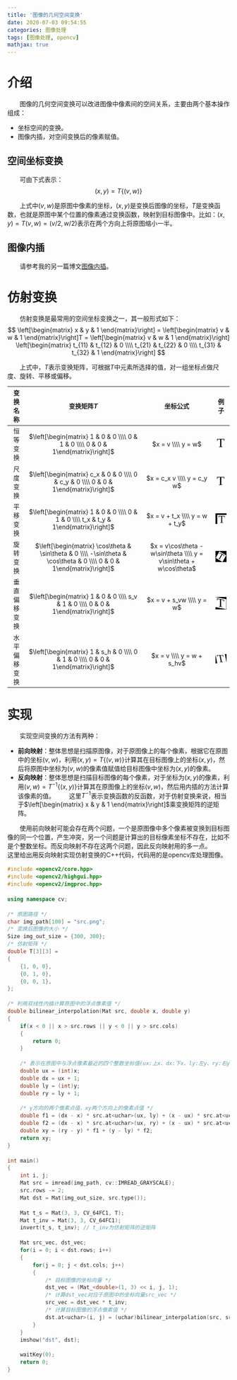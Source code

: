```yaml
---
title: '图像的几何空间变换'
date: 2020-07-03 09:54:55
categories: 图像处理
tags: [图像处理, opencv]
mathjax: true
---
```


# 介绍
&emsp;&emsp;图像的几何空间变换可以改进图像中像素间的空间关系，主要由两个基本操作组成：
* 坐标空间的变换。
* 图像内插，对空间变换后的像素赋值。

## 空间坐标变换
&emsp;&emsp;可由下式表示：
$$(x, y) = T\{(v, w)\}$$

&emsp;&emsp;上式中$(v, w)$是原图中像素的坐标，$(x, y)$是变换后图像的坐标，$T$是变换函数，也就是原图中某个位置的像素通过变换函数，映射到目标图像中。比如：$(x, y) = T{(v, w)} = (v/2, w/2)$表示在两个方向上将原图缩小一半。

## 图像内插
&emsp;&emsp;请参考我的另一篇博文[图像内插](/image_processing/tu-xiang-nei-cha/)。

# 仿射变换
&emsp;&emsp;仿射变换是最常用的空间坐标变换之一，其一般形式如下：
$$
\left[\begin{matrix} x & y & 1 \end{matrix}\right] = 
\left[\begin{matrix} v & w & 1 \end{matrix}\right]T = 
\left[\begin{matrix} v & w & 1 \end{matrix}\right]
\left[\begin{matrix}
t_{11} & t_{12} & 0 \\\\
t_{21} & t_{22} & 0 \\\\
t_{31} & t_{32} & 1
\end{matrix}\right]
$$

&emsp;&emsp;上式中，$T$表示变换矩阵，可根据$T$中元素所选择的值，对一组坐标点做尺度、旋转、平移或偏移。

|变换名称|变换矩阵$T$|坐标公式|例子|
|:---:|:---:|:---:|:---:|
| 恒等变换 | $\left[\begin{matrix} 1 & 0 & 0 \\\\ 0 & 1 & 0 \\\\ 0 & 0 & 1\end{matrix}\right]$ | $x = v \\\\ y = w$ | ![](/images/image_processing/space_transformation/affine_t_1.png) |
| 尺度变换 | $\left[\begin{matrix} c_x & 0 & 0 \\\\ 0 & c_y & 0 \\\\ 0 & 0 & 1\end{matrix}\right]$ | $x = c_x v \\\\ y = c_y w$ | ![](/images/image_processing/space_transformation/affine_t_2.png) |
| 平移变换 | $\left[\begin{matrix} 1 & 0 & 0 \\\\ 0 & 1 & 0 \\\\ t_x & t_y & 1\end{matrix}\right]$ | $x = v + t_x \\\\ y = w + t_y$ | ![](/images/image_processing/space_transformation/affine_t_3.png) |
| 旋转变换 | $\left[\begin{matrix} \cos\theta & \sin\theta & 0 \\\\ -\sin\theta & \cos\theta & 0 \\\\ 0 & 0 & 1\end{matrix}\right]$ | $x = v\cos\theta - w\sin\theta \\\\ y = v\sin\theta + w\cos\theta$ | ![](/images/image_processing/space_transformation/affine_t_4.png) |
| 垂直偏移变换 | $\left[\begin{matrix} 1 & 0 & 0 \\\\ s_v & 1 & 0 \\\\ 0 & 0 & 1\end{matrix}\right]$ | $x = v + s_vw \\\\ y = w$ | ![](/images/image_processing/space_transformation/affine_t_5.png) |
| 水平偏移变换 | $\left[\begin{matrix} 1 & s_h & 0 \\\\ 0 & 1 & 0 \\\\ 0 & 0 & 1\end{matrix}\right]$ | $x = v \\\\ y = w + s_hv$ | ![](/images/image_processing/space_transformation/affine_t_6.png) |

# 实现
&emsp;&emsp;实现空间变换的方法有两种：
* **前向映射**：整体思想是扫描原图像，对于原图像上的每个像素，根据它在原图中的坐标$(v, w)$，利用$(x, y) = T\{(v, w)\}$计算其在目标图像上的坐标$(x, y)$，然后将原图中坐标为$(v, w)$的像素值赋值给目标图像中坐标为$(x, y)$的像素。
* **反向映射**：整体思想是扫描目标图像的每个像素，对于坐标为$(x, y)$的像素，利用$(v, w) = T^{-1}\{(x, y)\}$计算其在原图像上的坐标$(v, w)$，然后用内插的方法计算该像素的值。
&emsp;&emsp;这里$T^{-1}$表示变换函数的反函数，对于仿射变换来说，相当于$\left[\begin{matrix} x & y & 1 \end{matrix}\right]$乘变换矩阵的逆矩阵。

&emsp;&emsp;使用前向映射可能会存在两个问题，一个是原图像中多个像素被变换到目标图像的同一个位置，产生冲突，另一个问题是计算出的目标像素坐标不存在，比如不是个整数坐标。而反向映射不存在这两个问题，因此反向映射用的多一点。
&emsp;&emsp;这里给出用反向映射实现仿射变换的C++代码，代码用的是opencv库处理图像。
```cpp
#include <opencv2/core.hpp>
#include <opencv2/highgui.hpp>
#include <opencv2/imgproc.hpp>

using namespace cv;

/* 原图路径 */
char img_path[100] = "src.png";
/* 变换后图像的大小 */
Size img_out_size = {300, 300};
/* 仿射矩阵 */
double T[3][3] = 
{
	{1, 0, 0},
	{0, 1, 0},
	{0, 0, 1},
};

/* 利用双线性内插计算原图中的浮点像素值 */
double bilinear_interpolation(Mat src, double x, double y)
{
	if(x < 0 || x > src.rows || y < 0 || y > src.cols)
	{
		return 0;
	}

	/* 表示在原图中与浮点像素最近的四个整数坐标值(ux:上x、dx:下x、ly:左y、ry:右y) */
	double ux = (int)x;
	double dx = ux + 1;
	double ly = (int)y;
	double ry = ly + 1;

	/* y方向的两个像素点值，xy两个方向上的像素点值 */
	double f1 = (dx - x) * src.at<uchar>(ux, ly) + (x - ux) * src.at<uchar>(dx, ly);
	double f2 = (dx - x) * src.at<uchar>(ux, ry) + (x - ux) * src.at<uchar>(dx, ry);
	double xy = (ry - y) * f1 + (y - ly) * f2;
	return xy;
}

int main()
{
	int i, j;
	Mat src = imread(img_path, cv::IMREAD_GRAYSCALE);
	src.rows -= 2;
	Mat dst = Mat(img_out_size, src.type());

	Mat t_s = Mat(3, 3, CV_64FC1, T);
	Mat t_inv = Mat(3, 3, CV_64FC1);
	invert(t_s, t_inv); // t_inv为仿射矩阵的逆矩阵

	Mat src_vec, dst_vec;
	for(i = 0; i < dst.rows; i++)
	{
		for(j = 0; j < dst.cols; j++)
		{
			/* 目标图像的坐标向量 */
			dst_vec = (Mat_<double>(1, 3) << i, j, 1);
			/* 计算dst_vec对应于原图中的坐标向量src_vec */
			src_vec = dst_vec * t_inv;
			/* 计算目标图像的浮点像素值 */
			dst.at<uchar>(i, j) = (uchar)bilinear_interpolation(src, src_vec.at<double_t>(0, 0), src_vec.at<double_t>(0, 1));
		}
	}
	imshow("dst", dst);

	waitKey(0);
	return 0;
}
```